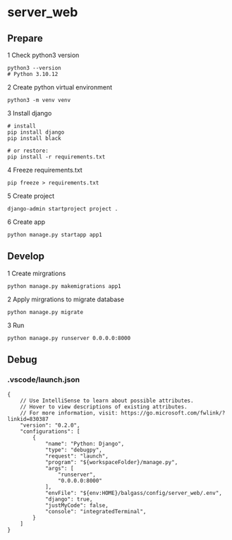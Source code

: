 # server_web

## Prepare

1 Check python3 version

```
python3 --version
# Python 3.10.12
```

2 Create python virtual environment

```
python3 -m venv venv
```

3 Install django

```
# install
pip install django
pip install black

# or restore:
pip install -r requirements.txt
```

4 Freeze requirements.txt

```
pip freeze > requirements.txt
```

5 Create project

```
django-admin startproject project .
```

6 Create app

```
python manage.py startapp app1
```

## Develop

1 Create mirgrations

```
python manage.py makemigrations app1
```

2 Apply mirgrations to migrate database

```
python manage.py migrate
```

3 Run

```
python manage.py runserver 0.0.0.0:8000
```

## Debug

### .vscode/launch.json

```
{
    // Use IntelliSense to learn about possible attributes.
    // Hover to view descriptions of existing attributes.
    // For more information, visit: https://go.microsoft.com/fwlink/?linkid=830387
    "version": "0.2.0",
    "configurations": [
        {
            "name": "Python: Django",
            "type": "debugpy",
            "request": "launch",
            "program": "${workspaceFolder}/manage.py",
            "args": [
                "runserver",
                "0.0.0.0:8000"
            ],
            "envFile": "${env:HOME}/balgass/config/server_web/.env",
            "django": true,
            "justMyCode": false,
            "console": "integratedTerminal",
        }
    ]
}
```
